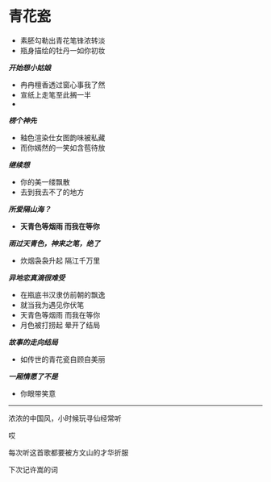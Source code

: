 # 青花瓷
- 素胚勾勒出青花笔锋浓转淡
- 瓶身描绘的牡丹一如你初妆
  
***开始想小姑娘***

- 冉冉檀香透过窗心事我了然
- 宣纸上走笔至此搁一半
- 
***楞个神先***

- 釉色渲染仕女图韵味被私藏
- 而你嫣然的一笑如含苞待放
  
***继续想***
- 你的美一缕飘散
- 去到我去不了的地方
  
***所爱隔山海？***
- **天青色等烟雨 而我在等你**
  
***雨过天青色，神来之笔，绝了***
- 炊烟袅袅升起 隔江千万里

***异地恋真滴很难受***

- 在瓶底书汉隶仿前朝的飘逸
- 就当我为遇见你伏笔
- 天青色等烟雨 而我在等你
- 月色被打捞起 晕开了结局

***故事的走向结局***

- 如传世的青花瓷自顾自美丽

***一厢情愿了不是***
- 你眼带笑意
----

浓浓的中国风，小时候玩寻仙经常听

哎 

每次听这首歌都要被方文山的才华折服


下次记许嵩的词